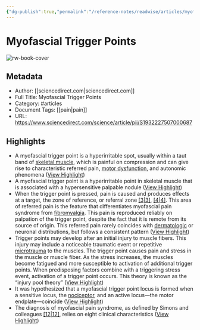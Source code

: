 ```yaml
---
{"dg-publish":true,"permalink":"/reference-notes/readwise/articles/myofascial-trigger-points/"}
---
```


# Myofascial Trigger Points

![rw-book-cover](https://ars.els-cdn.com/content/image/1-s2.0-S1932227507X00235-cov150h.gif)

## Metadata
- Author: [[sciencedirect.com\|sciencedirect.com]]
- Full Title: Myofascial Trigger Points
- Category: #articles
- Document Tags: [[pain\|pain]] 
- URL: https://www.sciencedirect.com/science/article/pii/S1932227507000687

## Highlights
- A myofascial trigger point is a hyperirritable spot, usually within a taut band of [skeletal muscle](https://www.sciencedirect.com/topics/medicine-and-dentistry/skeletal-muscle), which is painful on compression and can give rise to characteristic referred pain, [motor dysfunction](https://www.sciencedirect.com/topics/medicine-and-dentistry/stereotypic-movement-disorder), and autonomic phenomena ([View Highlight](https://read.readwise.io/read/01h3cynsgbqzbrppg4e6z6cbfw))
- A myofascial trigger point is a hyperirritable point in skeletal muscle that is associated with a hypersensitive palpable nodule ([View Highlight](https://read.readwise.io/read/01h3cyxf5sag04s7ajy0gvxhqc))
- When the trigger point is pressed, pain is caused and produces effects at a target, the zone of reference, or referral zone [[3\|3]](https://www.sciencedirect.com/science/article/pii/S1932227507000687#bib3), [[4\|4]](https://www.sciencedirect.com/science/article/pii/S1932227507000687#bib4). This area of referred pain is the feature that differentiates myofascial pain syndrome from [fibromyalgia](https://www.sciencedirect.com/topics/medicine-and-dentistry/fibromyalgia). This pain is reproduced reliably on palpation of the trigger point, despite the fact that it is remote from its source of origin. This referred pain rarely coincides with [dermatologic](https://www.sciencedirect.com/topics/medicine-and-dentistry/dermatological-agent) or neuronal distributions, but follows a consistent pattern ([View Highlight](https://read.readwise.io/read/01h3cyzdf954g7yd55bdwv6xx7))
- Trigger points may develop after an initial injury to muscle fibers. This injury may include a noticeable traumatic event or repetitive [microtrauma](https://www.sciencedirect.com/topics/medicine-and-dentistry/microtrauma) to the muscles. The trigger point causes pain and stress in the muscle or muscle fiber. As the stress increases, the muscles become fatigued and more susceptible to activation of additional trigger points. When predisposing factors combine with a triggering stress event, activation of a trigger point occurs. This theory is known as the “injury pool theory” ([View Highlight](https://read.readwise.io/read/01h3cz109q9n5kgrjavee936m1))
- It was hypothesized that a myofascial trigger point locus is formed when a sensitive locus, the [nociceptor](https://www.sciencedirect.com/topics/medicine-and-dentistry/nociceptor), and an active locus—the motor endplate—coincide ([View Highlight](https://read.readwise.io/read/01h3cz3twejtr0djk3tkabasxw))
- The diagnosis of myofascial pain syndrome, as defined by Simons and colleagues [[12\|12]](https://www.sciencedirect.com/science/article/pii/S1932227507000687#bib12), relies on eight clinical characteristics ([View Highlight](https://read.readwise.io/read/01h3cz8fdp3q24bpe3ef17c61h))
